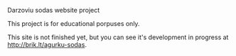 Darzoviu sodas website project

This project is for educational porpuses only.

This site is not finished yet, but you can see it's development in progress at http://brik.lt/agurku-sodas.
